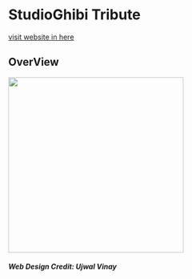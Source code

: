 <h1>StudioGhibi Tribute</h1>
<a href="https://lilra22.github.io/StudioGhibi/">visit website in here</a>

<h2>OverView</h2>
<img src="img/Studio Ghibi overview website.png" width="350">

<h5>Web Design Credit: Ujwal Vinay</h5>
